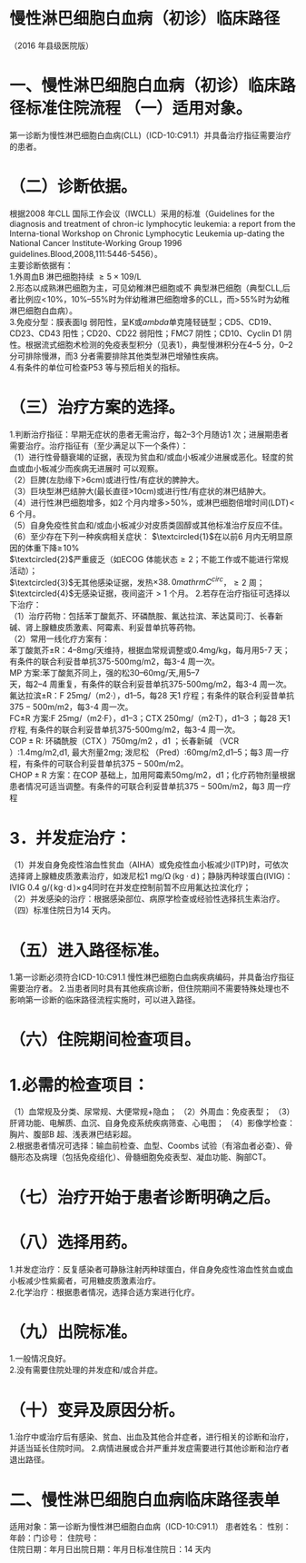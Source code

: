 # 慢性淋巴细胞白血病（初诊）临床路径  
（2016 年县级医院版）  
# 一、慢性淋巴细胞白血病（初诊）临床路径标准住院流程 （一）适用对象。  
第一诊断为慢性淋巴细胞白血病(CLL)（ICD-10:C91.1）并具备治疗指征需要治疗的患者。  
# （二）诊断依据。  
根据2008 年CLL 国际工作会议（IWCLL）采用的标准（Guidelines for the diagnosis and treatment of  chron-ic lymphocytic leukemia: a report from the  Interna-tional Workshop on Chronic Lymphocytic  Leukemia  up-dating  the  National  Cancer  Institute-Working  Group  1996  guidelines.Blood,2008,111:5446-5456）。  
主要诊断依据有：  
1.外周血B 淋巴细胞持续 ${\geqslant}5{\times}109/\mathrm{L}$  
2.形态以成熟淋巴细胞为主，可见幼稚淋巴细胞或不 典型淋巴细胞（典型CLL,后者比例应$<\!10\%$，$10\%–55\%$时为伴幼稚淋巴细胞增多的CLL，而$>\!55\%$时为幼稚淋巴细胞白血病）。  
3.免疫分型：膜表面Ig 弱阳性，呈$\mathrm{K}$或$ambda$单克隆轻链型；CD5、CD19、CD23、CD43 阳性；CD20、CD22 弱阳性；FMC7 阴性；CD10、Cyclin D1 阴性。根据流式细胞术检测的免疫表型积分（见表1），典型慢淋积分在4–5 分，0–2 分可排除慢淋，而3 分者需要排除其他类型淋巴增殖性疾病。  
4.有条件的单位可检查P53 等与预后相关的指标。  
# （三）治疗方案的选择。  
1.判断治疗指征：早期无症状的患者无需治疗，每2–3个月随访1 次；进展期患者需要治疗。治疗指征有（至少满足以下一个条件）：  
（1）进行性骨髓衰竭的证据，表现为贫血和/或血小板减少进展或恶化。轻度的贫血或血小板减少而疾病无进展时 可以观察。  
（2）巨脾(左肋缘下${\mathrm{>}}6{\mathrm{cm}})$或进行性/有症状的脾肿大。  
（3）巨块型淋巴结肿大(最长直径${\mathrm{>}}10\mathrm{cm})$或进行性/有症状的淋巴结肿大。  
（4）进行性淋巴细胞增多，如2 个月内增多$>\!50\%$，或淋巴细胞倍增时间$(\mathrm{LDT})\!<\!6$ 个月。  
（5）自身免疫性贫血和/或血小板减少对皮质类固醇或其他标准治疗反应不佳。  
（6）至少存在下列一种疾病相关症状： $\textcircled{1}$在以前6 月内无明显原因的体重下降$\geqslant\!10\%$  
$\textcircled{2}$严重疲乏（如ECOG 体能状态${\geqslant}2$；不能工作或不能进行常规活动）；  
$\textcircled{3}$无其他感染证据，发热${\times38.\,0mathrm{C}^{circ}}$，${\geqslant}2$ 周； $\textcircled{4}$无感染证据，夜间盗汗${>}1$ 个月。 2.若存在治疗指征可选择以下治疗：  
（1）治疗药物：包括苯丁酸氮芥、环磷酰胺、氟达拉滨、苯达莫司汀、长春新碱、肾上腺糖皮质激素、阿霉素、利妥昔单抗等药物。  
（2）常用一线化疗方案有：  
苯丁酸氮芥±R：4–8mg/天维持，根据血常规调整或0.4mg/kg，每月用5-7 天；有条件的联合利妥昔单抗375-500mg/m2，每3-4 周一次。  
MP 方案:苯丁酸氮芥同上，强的松30–60mg/天,用5–7  
天，每2–4 周重复，有条件的联合利妥昔单抗375-500mg/m2，每3-4 周一次。  
氟达拉滨±R：F 25mg/（m2·），d1–5，每28 天1 疗程；有条件的联合利妥昔单抗$375{-}500\mathrm{m}/\mathrm{m}2$，每3-4 周一次。  
FC±R 方案:F 25mg/（m2·F），d1–3；CTX 250mg/（m2·T），d1–3 ；每28 天1 疗程, 有条件的联合利妥昔单抗375-500mg/m2，每3-4 周一次。  
$\mathrm{COP\pm R}$: 环磷酰胺（CTX ）750mg/m2 ，d1 ；长春新碱
（VCR ）:1.4mg/m2,d1, 最大剂量2mg; 泼尼松
（Pred）:60mg/m2,d1–5；每3 周一疗程，有条件的可联合利妥昔单抗$375{-}500\mathrm{m}/\mathrm{m}2$。  
$\mathrm{CH}\mathrm{O}\mathrm{P}{\pm}\mathrm{R}$ 方案：在COP 基础上，加用阿霉素$50\mathrm{{mg/m2}}$，d1；化疗药物剂量根据患者情况可适当调整。有条件的可联合利妥昔单抗$375{-}500\mathrm{m}/\mathrm{m}2$，每3 周一疗程  
# 3．并发症治疗：  
（1）并发自身免疫性溶血性贫血（AIHA）或免疫性血小板减少(ITP)时，可依次选择肾上腺糖皮质激素治疗，如泼尼松$1~{\mathrm{mg/\Omega}}\,({\mathrm{kg}}{\cdot}{\mathrm{d}}\,)$；静脉丙种球蛋白(IVIG)：IVIG 0.4 g/$(\,\mathrm{kg}\!\cdot\!\mathrm{d}\,)\times\!\mathrm{g}4$同时在并发症控制前暂不应用氟达拉滨化疗；  
（2）并发感染的治疗：根据感染部位、病原学检查或经验性选择抗生素治疗。  
（四）标准住院日为14 天内。  
# （五）进入路径标准。  
1.第一诊断必须符合ICD-10:C91.1 慢性淋巴细胞白血病疾病编码，并具备治疗指征需要治疗者。 2.当患者同时具有其他疾病诊断，但住院期间不需要特殊处理也不影响第一诊断的临床路径流程实施时，可以进入路径。  
# （六）住院期间检查项目。  
# 1.必需的检查项目：  
（1）血常规及分类、尿常规、大便常规$+$隐血； （2）外周血：免疫表型； （3）肝肾功能、电解质、血沉、自身免疫系统疾病筛查、心电图； （4）影像学检查：胸片、腹部B 超、浅表淋巴结彩超。  
2.根据患者情况可选择：输血前检查、血型、Coombs 试验（有溶血者必查）、骨髓形态及病理（包括免疫组化）、骨髓细胞免疫表型、凝血功能、胸部CT。  
# （七）治疗开始于患者诊断明确之后。  
# （八）选择用药。  
1.并发症治疗：反复感染者可静脉注射丙种球蛋白，伴自身免疫性溶血性贫血或血小板减少性紫癜者，可用糖皮质激素治疗。  
2.化学治疗：根据患者情况，选择合适方案进行化疗。  
# （九）出院标准。  
1.一般情况良好。  
2.没有需要住院处理的并发症和/或合并症。  
# （十）变异及原因分析。  
1.治疗中或治疗后有感染、贫血、出血及其他合并症者，进行相关的诊断和治疗，并适当延长住院时间。 2.病情进展或合并严重并发症需要进行其他诊断和治疗者退出路径。  
# 二、慢性淋巴细胞白血病临床路径表单  
适用对象：第一诊断为慢性淋巴细胞白血病（ICD-10:C91.1） 患者姓名：   性别： 年龄：门诊号：  住院号：  
住院日期：年月日出院日期：年月日标准住院日：14 天内  
